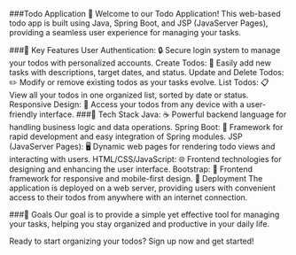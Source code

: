 ###Todo Application 📝
Welcome to our Todo Application! This web-based todo app is built using Java, Spring Boot, and JSP (JavaServer Pages), providing a seamless user experience for managing your tasks.

###🚀 Key Features
User Authentication: 🔒 Secure login system to manage your todos with personalized accounts.
Create Todos: 📌 Easily add new tasks with descriptions, target dates, and status.
Update and Delete Todos: ✏️ Modify or remove existing todos as your tasks evolve.
List Todos: 📋 View all your todos in one organized list, sorted by date or status.
Responsive Design: 📱 Access your todos from any device with a user-friendly interface.
###🔧 Tech Stack
Java: ☕ Powerful backend language for handling business logic and data operations.
Spring Boot: 🌱 Framework for rapid development and easy integration of Spring modules.
JSP (JavaServer Pages): 🖥️ Dynamic web pages for rendering todo views and interacting with users.
HTML/CSS/JavaScript: 🌐 Frontend technologies for designing and enhancing the user interface.
Bootstrap: 🎨 Frontend framework for responsive and mobile-first design.
📡 Deployment
The application is deployed on a web server, providing users with convenient access to their todos from anywhere with an internet connection.

###🎯 Goals
Our goal is to provide a simple yet effective tool for managing your tasks, helping you stay organized and productive in your daily life.

Ready to start organizing your todos? Sign up now and get started!
